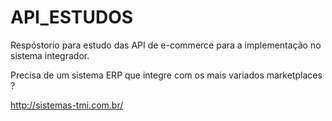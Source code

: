 # API_ESTUDOS

Respóstorio para estudo das API de e-commerce para a implementação no sistema integrador.

Precisa de um sistema ERP que integre com os mais variados marketplaces ? 

http://sistemas-tmi.com.br/
